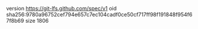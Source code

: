 version https://git-lfs.github.com/spec/v1
oid sha256:9780a96752cef794e657c7ec104cadf0ce50cf717ff98f191848f954f67f8b69
size 1806
